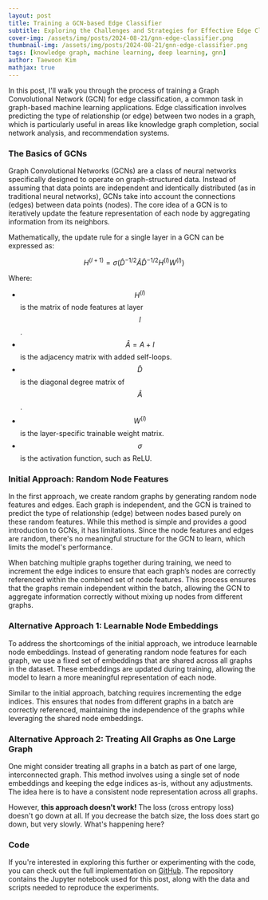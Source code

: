 ```yaml
---
layout: post
title: Training a GCN-based Edge Classifier
subtitle: Exploring the Challenges and Strategies for Effective Edge Classification with Graph Neural Networks (GNNs)
cover-img: /assets/img/posts/2024-08-21/gnn-edge-classifier.png
thumbnail-img: /assets/img/posts/2024-08-21/gnn-edge-classifier.png
tags: [knowledge graph, machine learning, deep learning, gnn]
author: Taewoon Kim
mathjax: true
---
```


In this post, I'll walk you through the process of training a Graph Convolutional
Network (GCN) for edge classification, a common task in graph-based machine learning
applications. Edge classification involves predicting the type of relationship (or edge)
between two nodes in a graph, which is particularly useful in areas like knowledge graph
completion, social network analysis, and recommendation systems.

### The Basics of GCNs

Graph Convolutional Networks (GCNs) are a class of neural networks specifically designed
to operate on graph-structured data. Instead of assuming that data points are
independent and identically distributed (as in traditional neural networks), GCNs take
into account the connections (edges) between data points (nodes). The core idea of a GCN
is to iteratively update the feature representation of each node by aggregating
information from its neighbors.

Mathematically, the update rule for a single layer in a GCN can be expressed as:

$$ H^{(l+1)} = \sigma\left( \hat{D}^{-1/2} \hat{A} \hat{D}^{-1/2} H^{(l)} W^{(l)}
\right) $$

Where:

- $$H^{(l)}$$ is the matrix of node features at layer $$l$$.
- $$\hat{A} = A + I$$ is the adjacency matrix with added self-loops.
- $$\hat{D}$$ is the diagonal degree matrix of $$\hat{A}$$.
- $$W^{(l)}$$ is the layer-specific trainable weight matrix.
- $$\sigma$$ is the activation function, such as ReLU.

### Initial Approach: Random Node Features

In the first approach, we create random graphs by generating random node features and
edges. Each graph is independent, and the GCN is trained to predict the type of
relationship (edge) between nodes based purely on these random features. While this
method is simple and provides a good introduction to GCNs, it has limitations. Since the
node features and edges are random, there's no meaningful structure for the GCN to
learn, which limits the model's performance.

When batching multiple graphs together during training, we need to increment the edge
indices to ensure that each graph’s nodes are correctly referenced within the combined
set of node features. This process ensures that the graphs remain independent within the
batch, allowing the GCN to aggregate information correctly without mixing up nodes from
different graphs.

### Alternative Approach 1: Learnable Node Embeddings

To address the shortcomings of the initial approach, we introduce learnable node
embeddings. Instead of generating random node features for each graph, we use a fixed
set of embeddings that are shared across all graphs in the dataset. These embeddings are
updated during training, allowing the model to learn a more meaningful representation of
each node.

Similar to the initial approach, batching requires incrementing the edge indices. This
ensures that nodes from different graphs in a batch are correctly referenced,
maintaining the independence of the graphs while leveraging the shared node embeddings.

### Alternative Approach 2: Treating All Graphs as One Large Graph

One might consider treating all graphs in a batch as part of one large, interconnected
graph. This method involves using a single set of node embeddings and keeping the edge
indices as-is, without any adjustments. The idea here is to have a consistent node
representation across all graphs.

However, **this approach doesn't work!** The loss (cross entropy loss) doesn't go down at
all. If you decrease the batch size, the loss does start go down, but very slowly.
What's happening here?

### Code

If you're interested in exploring this further or experimenting with the code, you can
check out the full implementation on
[GitHub](https://github.com/tae898/gnn-edge-classifier). The repository contains the
Jupyter notebook used for this post, along with the data and scripts needed to reproduce
the experiments.
